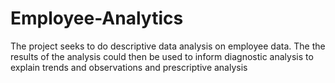 # Employee-Analytics
The project seeks to do descriptive data analysis on employee data. The the results of the analysis could then be used to inform  diagnostic analysis to explain trends and observations and prescriptive analysis
